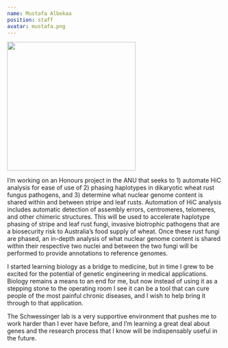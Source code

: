 ```yaml
---
name: Mustafa Albekaa
position: staff
avatar: mustafa.png
---
```


<img width="300" src="{{site.baseurl}}/images/people/{{page.avatar}}" data-action="zoom">

I’m working on an Honours project in the ANU that seeks to 1) automate HiC analysis for ease of use of 2) phasing haplotypes in dikaryotic wheat rust fungus pathogens, and 3) determine what nuclear genome content is shared within and between stripe and leaf rusts. Automation of HiC analysis includes automatic detection of assembly errors, centromeres, telomeres, and other chimeric structures. This will be used to accelerate haplotype phasing of stripe and leaf rust fungi, invasive biotrophic pathogens that are a biosecurity risk to Australia’s food supply of wheat. Once these rust fungi are phased, an in-depth analysis of what nuclear genome content is shared within their respective two nuclei and between the two fungi will be performed to provide annotations to reference genomes.

I started learning biology as a bridge to medicine, but in time I grew to be excited for the potential of genetic engineering in medical applications. Biology remains a means to an end for me, but now instead of using it as a stepping stone to the operating room I see it can be a tool that can cure people of the most painful chronic diseases, and I wish to help bring it through to that application.

The Schwessinger lab is a very supportive environment that pushes me to work harder than I ever have before, and I’m learning a great deal about genes and the research process that I know will be indispensably useful in the future.
